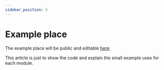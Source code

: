 ```yaml
---
sidebar_position: 5
---
```


# Example place

The example place will be public and editable [here](https://www.roblox.com/games/13955056334).

This article is just to show the code and explain the small example uses for each module.
